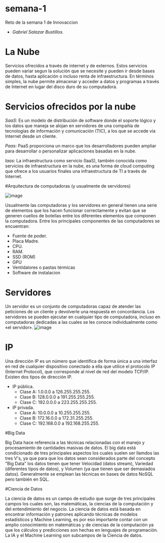 # semana-1
Reto de la semana 1 de Innovaccion


- *Gabriel Salazar Bustillos.*

# La Nube

Servicios ofrecidos a través de internet y de externos. Estos servicios pueden variar segun la solución que se necesite y pueden ir desde bases de datos, hasta aplicación o incluso
renta de infraestructura. En términos simples, la nube permite almacenar y acceder a datos y programas a través de Internet en lugar del disco duro de su computadora.

# Servicios ofrecidos por la nube

*SaaS*: Es un modelo de distribución de software donde el soporte lógico y los datos que maneja se alojan en servidores de una compañía de tecnologías de información y comunicación (TIC), a los que se accede vía Internet desde un cliente.

*Paas*: PaaS proporciona un marco que los desarrolladores pueden ampliar para desarrollar o personalizar aplicaciones basadas en la nube.

*Iaas*: La infraestructura como servicio (IaaS), también conocida como servicios de infraestructura en la nube, es una forma de cloud computing que ofrece a los usuarios finales una infraestructura de TI a través de Internet.


#Arquitectura de computadoras (y usualmente de servidores)

![image](https://user-images.githubusercontent.com/83686752/119065894-33d05b00-b9a4-11eb-8cf3-d5fabd5e1a70.png)

Usualmente las computadoras y los servidores en general tienen una serie de elementos que los hacen funcionar correctamente y evitan que se generen cuellos de botellas entre los diferentes elementos que componen la computadora. Entre los principales componentes de las computadores se encuentran: 

- Fuente de poder.
- Placa Madre.
- CPU.
- RAM. 
- SSD (ROM)
- GPU
- Ventidalores o pastas térmicas
- Software de instalacion


# Servidores 

Un servidor es un conjunto de computadoras capaz de atender las peticiones de un cliente y devolverle una respuesta en concordancia. Los servidores se pueden ejecutar en cualquier tipo de computadora, incluso en computadoras dedicadas a las cuales se les conoce individualmente como «el servidor».
![image](https://user-images.githubusercontent.com/83686752/119065865-20bd8b00-b9a4-11eb-8e04-d436501ef9fe.png)


# IP

Una dirección IP es un número que identifica de forma única a una interfaz en red de cualquier dispositivo conectado a ella que utilice el protocolo IP (Internet Protocol), que corresponde al nivel de red del modelo TCP/IP. Existen dos tipos de dirección IP.

- IP pública. 
  - Clase A: 1.0.0.0 a 126.255.255.255.
  - Clase B: 128.0.0.0 a 191.255.255.255.
  - Clase C: 192.0.0.0 a 223.255.255.255.
- IP privada.
  - Clase A: 10.0.0.0 a 10.255.255.255.
  - Clase B: 172.16.0.0 a 172.31.255.255.
  - Clase C: 192.168.0.0 a 192.168.255.255.
  
#Big Data 

Big Data hace referencia a las técnicas relacionadas con el manejo y procesamiento de cantidades masivas de datos. El big data está condicionado de tres principales aspectos los cuales suelen ser llamdos las tres V's, ya que para que los datos sean considerados parte del concepto "Big Data" los datos tienen que tener Velocidad (datos stream), Variedad (diferentes tipos de datos), y Volumen (ya que tienen que ser demasiados datos). Generalmente se emplean las técnicas en bases de datos NoSQL pero también en SQL.

#Ciencia de Datos

La ciencia de datos es un campo de estudio que surge de tres principales campos los cuales son, las matemáticas, la ciencias de la computación y del entendimiento del negocio. La ciencia de datos está basada en encontrar información y patrones aplicando técnicas de modelos estadísticos y Machine Learning, es por eso importante contar con un amplio conocimiento en matemáticas y de ciencias de la computación ya que los cálculos y predicciones son hechas en lenguajes de programación. La IA y el Machine Learning son subcampos de la Ciencia de datos. 
